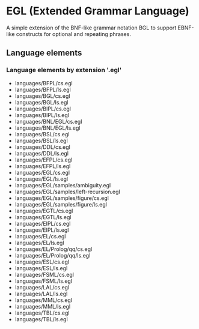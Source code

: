 # EGL (Extended Grammar Language)
A simple extension of the BNF-like grammar notation BGL to support EBNF-like constructs for optional and repeating phrases.
## Language elements
### Language elements by extension '.egl'
* languages/BFPL/cs.egl
* languages/BFPL/ls.egl
* languages/BGL/cs.egl
* languages/BGL/ls.egl
* languages/BIPL/cs.egl
* languages/BIPL/ls.egl
* languages/BNL/EGL/cs.egl
* languages/BNL/EGL/ls.egl
* languages/BSL/cs.egl
* languages/BSL/ls.egl
* languages/DDL/cs.egl
* languages/DDL/ls.egl
* languages/EFPL/cs.egl
* languages/EFPL/ls.egl
* languages/EGL/cs.egl
* languages/EGL/ls.egl
* languages/EGL/samples/ambiguity.egl
* languages/EGL/samples/left-recursion.egl
* languages/EGL/samples/figure/cs.egl
* languages/EGL/samples/figure/ls.egl
* languages/EGTL/cs.egl
* languages/EGTL/ls.egl
* languages/EIPL/cs.egl
* languages/EIPL/ls.egl
* languages/EL/cs.egl
* languages/EL/ls.egl
* languages/EL/Prolog/qq/cs.egl
* languages/EL/Prolog/qq/ls.egl
* languages/ESL/cs.egl
* languages/ESL/ls.egl
* languages/FSML/cs.egl
* languages/FSML/ls.egl
* languages/LAL/cs.egl
* languages/LAL/ls.egl
* languages/MML/cs.egl
* languages/MML/ls.egl
* languages/TBL/cs.egl
* languages/TBL/ls.egl
